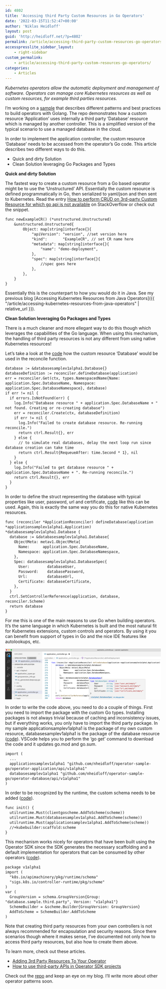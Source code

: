 ```yaml
---
id: 4802
title: 'Accessing third Party Custom Resources in Go Operators'
date: '2022-03-15T11:52:47+00:00'
author: 'Niklas Heidloff'
layout: post
guid: 'http://heidloff.net/?p=4802'
permalink: /article/accessing-third-party-custom-resources-go-operators/
accesspresslite_sidebar_layout:
    - right-sidebar
custom_permalink:
    - article/accessing-third-party-custom-resources-go-operators/
categories:
    - Articles
---
```


*Kubernetes operators allow the automatic deployment and management of software. Operators can manage core Kubernetes resources as well as custom resources, for example third parties resources.*

I’m working on a [sample](https://github.com/nheidloff/operator-sample-go) that describes different patterns and best practices to build operators with Golang. The repo demonstrates how a custom resource ‘Application’ uses internally a third party ‘Database’ resource which is managed by another controller. This is a simplified version of the typical scenario to use a managed database in the cloud.

In order to implement the application controller, the custom resource ‘Database’ needs to be accessed from the operator’s Go code. This article describes two different ways to do this.

- Quick and dirty Solution
- Clean Solution leveraging Go Packages and Types

**Quick and dirty Solution**

The fastest way to create a custom resource from a Go based operator might be to use the ‘Unstructured’ API. Essentially the custom resource is defined programmatically in Go, then serialized to yaml/json and then sent to Kubernetes. Read the entry [How to perform CRUD on 3rd-party Custom Resource for which go api is not available](https://stackoverflow.com/questions/65074930/how-to-perform-crud-on-3rd-party-custom-resource-for-which-go-api-is-not-availab) on StackOverflow or check out the snippet.

```
func newExampleCR() (*unstructured.Unstructured)
    &unstructured.Unstructured{
        Object: map[string]interface{}{
            "apiVersion": "version", //set version here
            "kind":       "ExampleCR", // set CR name here
            "metadata": map[string]interface{}{
                "name": "demo-deployment",
            },
            "spec": map[string]interface{}{
                //spec goes here
            },
        },
    }
}
```

Essentially this is the counterpart to how you would do it in Java. See my previous blog [Accessing Kubernetes Resources from Java Operators]({{ "/article/accessing-kubernetes-resources-from-java-operators" | relative_url }}).

**Clean Solution leveraging Go Packages and Types**

There is a much cleaner and more ellegant way to do this though which leverages the capabilities of the Go language. When using this mechanism, the handling of third party resources is not any different from using native Kubernetes resources!

Let’s take a look at the [code](https://github.com/nheidloff/operator-sample-go/blob/aa9fd15605a54f712e1233423236bd152940f238/operator-application/controllers/application_controller.go#L117) how the custom resource ‘Database’ would be used in the reconcile function.

```
database := &databasesamplev1alpha1.Database{}
databaseDefinition := reconciler.defineDatabase(application)
err = reconciler.Get(ctx, types.NamespacedName{Name: application.Spec.DatabaseName, Namespace: application.Spec.DatabaseNamespace}, database)
if err != nil {
  if errors.IsNotFound(err) {
    log.Info("Database resource " + application.Spec.DatabaseName + " not found. Creating or re-creating database")
    err = reconciler.Create(ctx, databaseDefinition)
    if err != nil {
      log.Info("Failed to create database resource. Re-running reconcile.")
      return ctrl.Result{}, err
    } else {
      // to simulate real databases, delay the next loop run since database creation can take time
      return ctrl.Result{RequeueAfter: time.Second * 1}, nil 
    }
  } else {
    log.Info("Failed to get database resource " + application.Spec.DatabaseName + ". Re-running reconcile.")
    return ctrl.Result{}, err
  }
}
```

In order to define the struct representing the database with typical properties like user, password, url and certificate, [code](https://github.com/nheidloff/operator-sample-go/blob/aa9fd15605a54f712e1233423236bd152940f238/operator-application/controllers/application_controller.go#L270) like this can be used. Again, this is exactly the same way you do this for native Kubernetes resources.

```
func (reconciler *ApplicationReconciler) defineDatabase(application *applicationsamplev1alpha1.Application) *databasesamplev1alpha1.Database {
  database := &databasesamplev1alpha1.Database{
    ObjectMeta: metav1.ObjectMeta{
      Name:      application.Spec.DatabaseName,
      Namespace: application.Spec.DatabaseNamespace,
    },
    Spec: databasesamplev1alpha1.DatabaseSpec{
      User:        databaseUser,
      Password:    databasePassword,
      Url:         databaseUrl,
      Certificate: databaseCertificate,
    },
  }
  ctrl.SetControllerReference(application, database, reconciler.Scheme)
  return database
}
```

For me this is one of the main reasons to use Go when building operators. It’s the same language in which Kubernetes is built and the most natural fit for Kubernetes extensions, custom controls and operators. By using it you can benefit from support of types in Go and the nice IDE features like autolookups, etc.

![image](/assets/img/2022/03/Screenshot-2022-03-11-at-12.29.00.png)

In order to write the code above, you need to do a couple of things. First you need to import the package with the custom Go types. Installing packages is not always trivial because of caching and inconsistency issues, but if everything works, you only have to import the third party package. In my sample applicationsamplev1alpha1 is the package of my own custom resource, databasesamplev1alpha1 is the package of the database resource ([code](https://github.com/nheidloff/operator-sample-go/blob/aa9fd15605a54f712e1233423236bd152940f238/operator-application/controllers/application_controller.go#L26)). VSCode helps you to perform the ‘go get’ command to download the code and it updates go.mod and go.sum.

```
import (
  ...
  applicationsamplev1alpha1 "github.com/nheidloff/operator-sample-go/operator-application/api/v1alpha1"
  databasesamplev1alpha1 "github.com/nheidloff/operator-sample-go/operator-database/api/v1alpha1"
)
```

In order to be recognized by the runtime, the custom schema needs to be added ([code](https://github.com/nheidloff/operator-sample-go/blob/aa9fd15605a54f712e1233423236bd152940f238/operator-application/main.go#L31)).

```
func init() {
  utilruntime.Must(clientgoscheme.AddToScheme(scheme))
  utilruntime.Must(databasesamplev1alpha1.AddToScheme(scheme))
  utilruntime.Must(applicationsamplev1alpha1.AddToScheme(scheme))
  //+kubebuilder:scaffold:scheme
}
```

This mechanism works nicely for operators that have been built using the Operator SDK since the SDK generates the necessary scaffolding and a default implementation for operators that can be consumed by other operators ([code](https://github.com/nheidloff/operator-sample-go/blob/aa9fd15605a54f712e1233423236bd152940f238/operator-database/api/v1alpha1/groupversion_info.go)).

```
package v1alpha1
import (
  "k8s.io/apimachinery/pkg/runtime/schema"
  "sigs.k8s.io/controller-runtime/pkg/scheme"
)
var (
  GroupVersion = schema.GroupVersion{Group: "database.sample.third.party", Version: "v1alpha1"}
  SchemeBuilder = &scheme.Builder{GroupVersion: GroupVersion}
  AddToScheme = SchemeBuilder.AddToScheme
)
```

Note that creating third party resources from your own controllers is not always recommended for encapsulation and security reasons. Since there scenarios though where it makes sense, I’ve documented not only how to access third party resources, but also how to create them above.

To learn more, check out these articles.

- [Adding 3rd Party Resources To Your Operator](https://sdk.operatorframework.io/docs/building-operators/golang/advanced-topics/#adding-3rd-party-resources-to-your-operator)
- [How to use third-party APIs in Operator SDK projects](https://developers.redhat.com/blog/2020/02/04/how-to-use-third-party-apis-in-operator-sdk-projects)

Check out the [repo](https://github.com/nheidloff/operator-sample-go) and keep an eye on my blog. I’ll write more about other operator patterns soon.